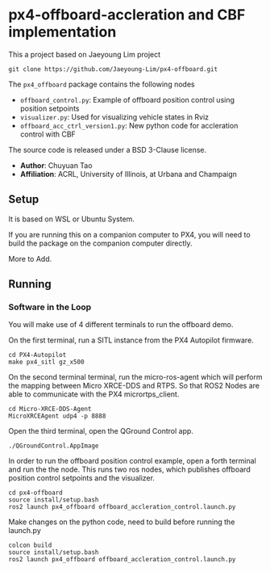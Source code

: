 # px4-offboard-accleration and CBF implementation
This a project based on Jaeyoung Lim project
```
git clone https://github.com/Jaeyoung-Lim/px4-offboard.git
```

The `px4_offboard` package contains the following nodes
- `offboard_control.py`: Example of offboard position control using position setpoints
- `visualizer.py`: Used for visualizing vehicle states in Rviz
- `offboard_acc_ctrl_version1.py`: New python code for accleration control with CBF

The source code is released under a BSD 3-Clause license.

- **Author**: Chuyuan Tao
- **Affiliation**: ACRL, University of Illinois, at Urbana and Champaign

## Setup
It is based on WSL or Ubuntu System.

If you are running this on a companion computer to PX4, you will need to build the package on the companion computer directly. 

More to Add.

## Running

### Software in the Loop
You will make use of 4 different terminals to run the offboard demo.

On the first terminal, run a SITL instance from the PX4 Autopilot firmware.
```
cd PX4-Autopilot
make px4_sitl gz_x500
```

On the second terminal terminal, run the micro-ros-agent which will perform the mapping between Micro XRCE-DDS and RTPS. So that ROS2 Nodes are able to communicate with the PX4 micrortps_client.
```
cd Micro-XRCE-DDS-Agent
MicroXRCEAgent udp4 -p 8888
```

Open the third terminal, open the QGround Control app.
```
./QGroundControl.AppImage
```

In order to run the offboard position control example, open a forth terminal and run the the node.
This runs two ros nodes, which publishes offboard position control setpoints and the visualizer.
```
cd px4-offboard
source install/setup.bash
ros2 launch px4_offboard offboard_accleration_control.launch.py
```
Make changes on the python code, need to build before running the launch.py
```
colcon build
source install/setup.bash
ros2 launch px4_offboard offboard_accleration_control.launch.py
```

